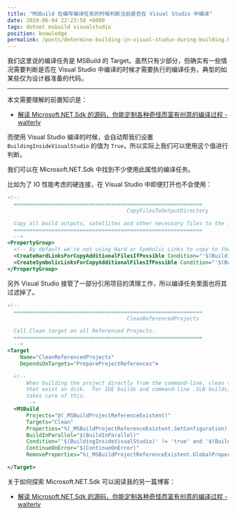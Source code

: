 ```yaml
---
title: "MSBuild 在编写编译任务的时候判断当前是否在 Visual Studio 中编译"
date: 2019-06-04 22:23:50 +0800
tags: dotnet msbuild visualstudio
position: knowledge
permalink: /posts/determine-building-in-visual-studio-during-building.html
---
```


我们这里说的编译任务是 MSBuild 的 Target。虽然只有少部分，但确实有一些情况需要判断是否在 Visual Studio 中编译的时候才需要执行的编译任务，典型的如某些仅为设计器准备的代码。

---

本文需要理解的前置知识是：

- [解读 Microsoft.NET.Sdk 的源码，你能定制各种奇怪而富有创意的编译过程 - walterlv](/post/read-microsoft-net-sdk)

而使用 Visual Studio 编译的时候，会自动帮我们设置 `BuildingInsideVisualStudio` 的值为 `True`，所以实际上我们可以使用这个值进行判断。

我们可以在 Microsoft.NET.Sdk 中找到不少使用此属性的编译任务。

比如为了 IO 性能考虑的硬连接，在 Visual Studio 中即便打开也不会使用：

```xml
<!--
  ============================================================
                                      CopyFilesToOutputDirectory

  Copy all build outputs, satellites and other necessary files to the final directory.
  ============================================================
  -->
<PropertyGroup>
  <!-- By default we're not using Hard or Symbolic Links to copy to the output directory, and never when building in VS -->
  <CreateHardLinksForCopyAdditionalFilesIfPossible Condition="'$(BuildingInsideVisualStudio)' == 'true' or '$(CreateHardLinksForCopyAdditionalFilesIfPossible)' == ''">false</CreateHardLinksForCopyAdditionalFilesIfPossible>
  <CreateSymbolicLinksForCopyAdditionalFilesIfPossible Condition="'$(BuildingInsideVisualStudio)' == 'true' or '$(CreateSymbolicLinksForCopyAdditionalFilesIfPossible)' == ''">false</CreateSymbolicLinksForCopyAdditionalFilesIfPossible>
</PropertyGroup>
```

另外 Visual Studio 接管了一部分引用项目的清理工作，所以编译任务里面也将其过滤掉了。

```xml
<!--
  ============================================================
                                      CleanReferencedProjects

  Call Clean target on all Referenced Projects.
  ============================================================
  -->
<Target
    Name="CleanReferencedProjects"
    DependsOnTargets="PrepareProjectReferences">

  <!--
      When building the project directly from the command-line, clean those referenced projects
      that exist on disk.  For IDE builds and command-line .SLN builds, the solution build manager
      takes care of this.
      -->
  <MSBuild
      Projects="@(_MSBuildProjectReferenceExistent)"
      Targets="Clean"
      Properties="%(_MSBuildProjectReferenceExistent.SetConfiguration); %(_MSBuildProjectReferenceExistent.SetPlatform); %(_MSBuildProjectReferenceExistent.SetTargetFramework)"
      BuildInParallel="$(BuildInParallel)"
      Condition="'$(BuildingInsideVisualStudio)' != 'true' and '$(BuildProjectReferences)' == 'true' and '@(_MSBuildProjectReferenceExistent)' != ''"
      ContinueOnError="$(ContinueOnError)"
      RemoveProperties="%(_MSBuildProjectReferenceExistent.GlobalPropertiesToRemove)"/>

</Target>
```

关于如何探索 Microsoft.NET.Sdk 可以阅读我的另一篇博客：

- [解读 Microsoft.NET.Sdk 的源码，你能定制各种奇怪而富有创意的编译过程 - walterlv](/post/read-microsoft-net-sdk)

